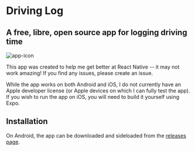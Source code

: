 # Driving Log
## A free, libre, open source app for logging driving time
![app-icon](https://github.com/user-attachments/assets/a616353f-9984-4f6b-b026-695e3a88a771)

This app was created to help me get better at React Native -- it may not work amazing! If you find any issues, please create an issue.

While the app works on both Android and iOS, I do not currently have an Apple developer license (or Apple devices on which I can fully test the app). If you wish to run the app on iOS, you will need to build it yourself using Expo.

## Installation
On Android, the app can be downloaded and sideloaded from the [releases page](https://github.com/lexidevs/driving-log/releases). 
